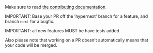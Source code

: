 Make sure to read [the contributing documentation](https://doc.elabftw.net/contributing.html).

IMPORTANT: Base your PR off the 'hypernext' branch for a feature, and branch `next` for a bugfix.

IMPORTANT: all new features MUST be have tests added.

Also please note that working on a PR doesn't automatically means that your code will be merged.
